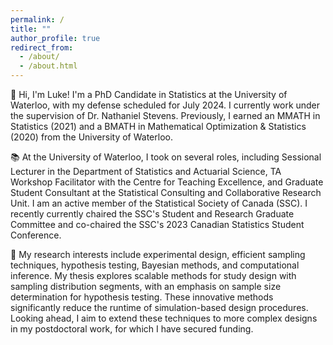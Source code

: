 ```yaml
---
permalink: /
title: ""
author_profile: true
redirect_from: 
  - /about/
  - /about.html
---
```


👋 Hi, I'm Luke! I'm a PhD Candidate in Statistics at the University of Waterloo, with my defense scheduled for July 2024. I currently work under the supervision of Dr. Nathaniel Stevens. Previously, I earned an MMATH in Statistics (2021) and a BMATH in Mathematical Optimization & Statistics (2020) from the University of Waterloo.

📚 At the University of Waterloo, I took on several roles, including Sessional Lecturer in the Department of Statistics and Actuarial Science, TA Workshop Facilitator with the Centre for Teaching Excellence, and Graduate Student Consultant at the Statistical Consulting and Collaborative Research Unit. I am an active member of the Statistical Society of Canada (SSC). I recently currently chaired the SSC's Student and Research Graduate Committee and co-chaired the SSC's 2023 Canadian Statistics Student Conference.

🔬 My research interests include experimental design, efficient sampling techniques, hypothesis testing, Bayesian methods, and computational inference. My thesis explores scalable methods for study design with sampling distribution segments, with an emphasis on sample size determination for hypothesis testing. These innovative methods significantly reduce the runtime of simulation-based design procedures. Looking ahead, I aim to extend these techniques to more complex designs in my postdoctoral work, for which I have secured funding.
